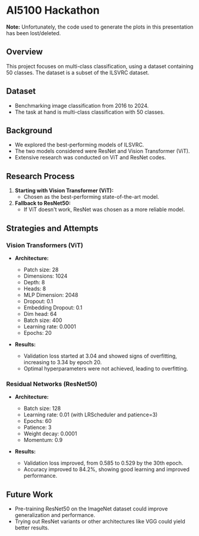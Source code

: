 # AI5100 Hackathon

**Note:** Unfortunately, the code used to generate the plots in this presentation has been lost/deleted.

## Overview

This project focuses on multi-class classification, using a dataset containing 50 classes. The dataset is a subset of the ILSVRC dataset.

## Dataset

- Benchmarking image classification from 2016 to 2024.
- The task at hand is multi-class classification with 50 classes.

## Background

- We explored the best-performing models of ILSVRC.
- The two models considered were ResNet and Vision Transformer (ViT).
- Extensive research was conducted on ViT and ResNet codes.

## Research Process

1. **Starting with Vision Transformer (ViT):** 
   - Chosen as the best-performing state-of-the-art model.
2. **Fallback to ResNet50:**
   - If ViT doesn't work, ResNet was chosen as a more reliable model.

## Strategies and Attempts

### Vision Transformers (ViT)

- **Architecture:**
  - Patch size: 28
  - Dimensions: 1024
  - Depth: 8
  - Heads: 8
  - MLP Dimension: 2048
  - Dropout: 0.1
  - Embedding Dropout: 0.1
  - Dim head: 64
  - Batch size: 400
  - Learning rate: 0.0001
  - Epochs: 20

- **Results:**
  - Validation loss started at 3.04 and showed signs of overfitting, increasing to 3.34 by epoch 20.
  - Optimal hyperparameters were not achieved, leading to overfitting.

### Residual Networks (ResNet50)

- **Architecture:**
  - Batch size: 128
  - Learning rate: 0.01 (with LRScheduler and patience=3)
  - Epochs: 60
  - Patience: 3
  - Weight decay: 0.0001
  - Momentum: 0.9

- **Results:**
  - Validation loss improved, from 0.585 to 0.529 by the 30th epoch.
  - Accuracy improved to 84.2%, showing good learning and improved performance.

## Future Work

- Pre-training ResNet50 on the ImageNet dataset could improve generalization and performance.
- Trying out ResNet variants or other architectures like VGG could yield better results.
